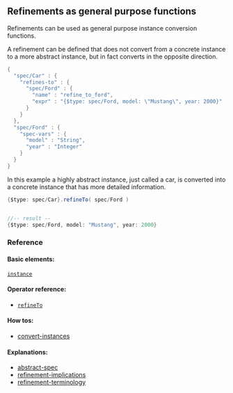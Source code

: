 <!---
  This markdown file was generated. Do not edit.
  -->

## Refinements as general purpose functions

Refinements can be used as general purpose instance conversion functions.

A refinement can be defined that does not convert from a concrete instance to a more abstract instance, but in fact converts in the opposite direction.

```java
{
  "spec/Car" : {
    "refines-to" : {
      "spec/Ford" : {
        "name" : "refine_to_ford",
        "expr" : "{$type: spec/Ford, model: \"Mustang\", year: 2000}"
      }
    }
  },
  "spec/Ford" : {
    "spec-vars" : {
      "model" : "String",
      "year" : "Integer"
    }
  }
}
```

In this example a highly abstract instance, just called a car, is converted into a concrete instance that has more detailed information.

```java
{$type: spec/Car}.refineTo( spec/Ford )


//-- result --
{$type: spec/Ford, model: "Mustang", year: 2000}
```

### Reference

#### Basic elements:

[`instance`](../jadeite-basic-syntax-reference.md#instance)

#### Operator reference:

* [`refineTo`](../jadeite-full-reference.md#refineTo)


#### How tos:

* [convert-instances](../how-to/convert-instances.md)


#### Explanations:

* [abstract-spec](../explanation/abstract-spec.md)
* [refinement-implications](../explanation/refinement-implications.md)
* [refinement-terminology](../explanation/refinement-terminology.md)


